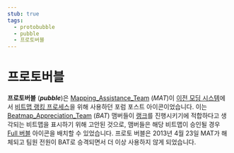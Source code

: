 ```yaml
---
stub: true
tags:
  - protobubble
  - pubble
  - 프로토버블
---
```


# 프로토버블

**프로토버블** (***pubble***)은 [Mapping_Assistance_Team](/wiki/People/Mapping_Assistance_Team) (*MAT*)이 [이전 모딩 시스템](/wiki/Modding/Forum_modding)에서 [비트맵 랭킹 프로세스](/wiki/Beatmap_ranking_procedure)을 위해 사용하던 포럼 포스트 아이콘이었습니다. 이는 [Beatmap_Appreciation_Team](/wiki/People/Beatmap_Appreciation_Team) (*BAT*) 맴버들이 [랭크](/wiki/Beatmap/Category#ranked)를 진행시키기에 적합하다고 생각되는 비트맵을 표시하기 위해 고안된 것으로, 맴버들은 해당 비트맵이 승인될 경우 [Full 버블](/wiki/Modding/Bubble) 아이콘을 배치할 수 있었습니다.
프로토 버블은 2013년 4월 23일 MAT가 해체되고 팀원 전원이 BAT로 승격되면서 더 이상 사용하지 않게 되었습니다.
